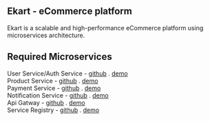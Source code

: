 ## Ekart - eCommerce platform
Ekart is a scalable and high-performance eCommerce platform using microservices architecture.

## Required Microservices
User Service/Auth Service - [github](https://github.com/Anuraxx/userservice) . [demo]()<br>
Product Service - [github](https://github.com/Anuraxx/productservice) . [demo]()<br>
Payment Service - [github](https://github.com/Anuraxx/paymentservice) . [demo]()<br>
Notification Service - [github](https://github.com/Anuraxx/notificationservice) . [demo]()<br>
Api Gatway - [github](https://github.com/Anuraxx/apigateway) . [demo]()<br>
Service Registry - [github](https://github.com/Anuraxx/servicediscovery) . [demo]()<br>

## 
